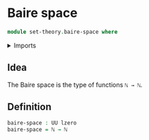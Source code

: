 # Baire space

```agda
module set-theory.baire-space where
```

<details><summary>Imports</summary>

```agda
open import foundation.universe-levels
open import elementary-number-theory.natural-numbers
```

</details>

## Idea

The Baire space is the type of functions `ℕ → ℕ`.

## Definition

```agda
baire-space : UU lzero
baire-space = ℕ → ℕ
```
